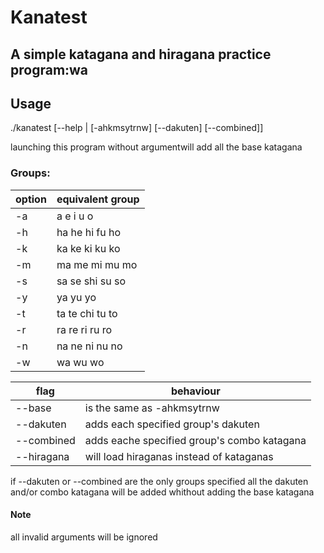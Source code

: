 # Kanatest
## A simple katagana and hiragana practice program:wa

## Usage
./kanatest [--help | [-ahkmsytrnw] [--dakuten] [--combined]]

launching this program without argumentwill add all the base katagana

### Groups:
option | equivalent group
-------|-----------------
-a | a e i u o
-h | ha he hi fu ho
-k | ka ke ki ku ko
-m | ma me mi mu mo
-s | sa se shi su so
-y | ya yu yo
-t | ta te chi tu to
-r | ra re ri ru ro
-n | na ne ni nu no
-w | wa wu wo

flag | behaviour
-----|----------
--base | is the same as -ahkmsytrnw
--dakuten | adds each specified group's dakuten
--combined | adds eache specified group's combo katagana
--hiragana | will load hiraganas instead of kataganas

if --dakuten or --combined are the only
groups specified all the dakuten and/or combo
katagana will be added whithout adding the base katagana
#### Note
all invalid arguments will be ignored
